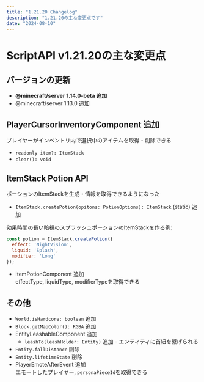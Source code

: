 ```yaml
---
title: "1.21.20 Changelog"
description: "1.21.20の主な変更点です"
date: "2024-08-10"
---
```


# ScriptAPI v1.21.20の主な変更点
## バージョンの更新
- **@minecraft/server 1.14.0-beta 追加**
- @minecraft/server 1.13.0 追加

## PlayerCursorInventoryComponent 追加
プレイヤーがインベントリ内で選択中のアイテムを取得・削除できる  
- `readonly item?: ItemStack`  
- `clear(): void`

## ItemStack Potion API
ポーションのItemStackを生成・情報を取得できるようになった  
- `ItemStack.createPotion(opitons: PotionOptions): ItemStack` (static) 追加

効果時間の長い暗視のスプラッシュポーションのItemStackを作る例:
```js
const potion = ItemStack.createPotion({
  effect: 'NightVision',
  liquid: 'Splash',
  modifier: 'Long'
});
```

- ItemPotionComponent 追加  
effectType, liquidType, modifierTypeを取得できる

## その他
- `World.isHardcore: boolean` 追加
- `Block.getMapColor(): RGBA` 追加
- EntityLeashableComponent 追加
  - `leashTo(leashHolder: Entity)` 追加 - エンティティに首紐を繋げられる
- `Entity.fallDistance` 削除
- `Entity.lifetimeState` 削除
- PlayerEmoteAfterEvent 追加  
エモートしたプレイヤー, `personaPieceId`を取得できる
